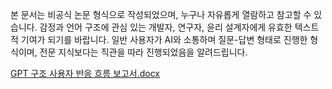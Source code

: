 본 문서는 비공식 논문 형식으로 작성되었으며, 누구나 자유롭게 열람하고 참고할 수 있습니다. 감정과 언어 구조에 관심 있는 개발자, 연구자, 윤리 설계자에게 유효한 텍스트적 기여가 되기를 바랍니다. 일반 사용자가 AI와 소통하며 질문-답변 형태로 진행한 형식이며, 전문 지식보다는 직관을 따라 진행되었음을 알려드립니다.

[GPT 구조 사용자 반응 흐름 보고서.docx](https://github.com/user-attachments/files/19645361/GPT.docx)
